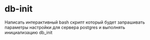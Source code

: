 # db-init
Написать интерактивный bash скрипт который будет запрашивать параметры настройки для сервера postgres и выполнять инициализацию db_init
